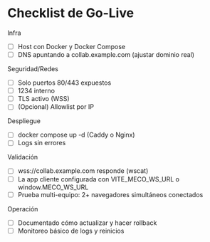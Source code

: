 # Checklist de Go-Live

Infra
- [ ] Host con Docker y Docker Compose
- [ ] DNS apuntando a collab.example.com (ajustar dominio real)

Seguridad/Redes
- [ ] Solo puertos 80/443 expuestos
- [ ] 1234 interno
- [ ] TLS activo (WSS)
- [ ] (Opcional) Allowlist por IP

Despliegue
- [ ] docker compose up -d (Caddy o Nginx)
- [ ] Logs sin errores

Validación
- [ ] wss://collab.example.com responde (wscat)
- [ ] La app cliente configurada con VITE_MECO_WS_URL o window.MECO_WS_URL
- [ ] Prueba multi-equipo: 2+ navegadores simultáneos conectados

Operación
- [ ] Documentado cómo actualizar y hacer rollback
- [ ] Monitoreo básico de logs y reinicios
